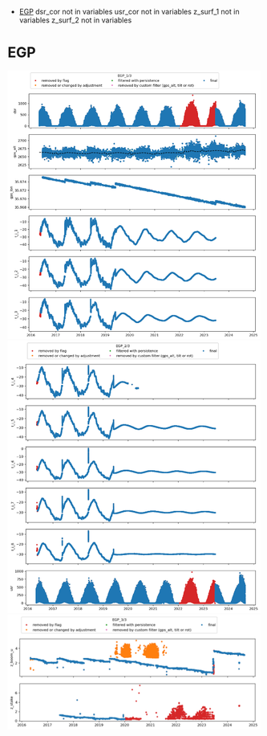 * [EGP](#s1)
dsr_cor not in variables
usr_cor not in variables
z_surf_1 not in variables
z_surf_2 not in variables
# <a id='s1' />EGP
![](../figures/flags/EGP_0.png)
![](../figures/flags/EGP_1.png)
![](../figures/flags/EGP_2.png)
 
